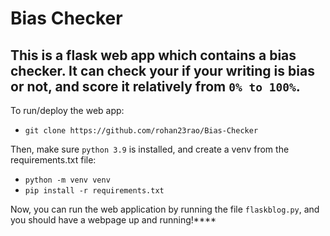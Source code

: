 Bias Checker
==============
This is a flask web app which contains a bias checker. It can 
check your if your writing is bias or not, and score it relatively
from `0% to 100%`.
----------------------
To run/deploy the web app:

- `git clone https://github.com/rohan23rao/Bias-Checker`

Then, make sure `python 3.9` is installed, and create a venv
from the requirements.txt file:
- `python -m venv venv`
- `pip install -r requirements.txt`

Now, you can run the web application by running the file `flaskblog.py`,
and you should have a webpage up and running!****